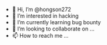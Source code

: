- 👋 Hi, I’m @hongson272
- 👀 I’m interested in hacking
- 🌱 I’m currently learning bug bounty 
- 💞️ I’m looking to collaborate on ...
- 📫 How to reach me ...

<!---
hongson272/hongson272 is a ✨ special ✨ repository because its `README.md` (this file) appears on your GitHub profile.
You can click the Preview link to take a look at your changes.
--->
